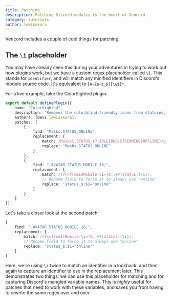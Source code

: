 ```yaml
---
title: Patching
description: Patching Discord modules is the heart of Vencord.
category: tutorials
author: lewisakura
---
```


Vencord includes a couple of cool things for patching.

## The `\i` placeholder

You may have already seen this during your adventures in trying to work out how plugins work, but we have a custom regex
placeholder called `\i`. This stands for `identifier`, and will match any minified identifiers in Discord's module source
code. It's equivalent to `[A-Za-z_$][\w$]*`.

For a live example, take the ColorSighted plugin:
```typescript
export default definePlugin({
    name: "ColorSighted",
    description: "Removes the colorblind-friendly icons from statuses, just like 2015-2017 Discord",
    authors: [Devs.lewisakura],
    patches: [
        {
            find: "Masks.STATUS_ONLINE",
            replacement: {
                match: /Masks\.STATUS_(?:IDLE|DND|STREAMING|OFFLINE)/g,
                replace: "Masks.STATUS_ONLINE"
            }
        },
        {
            find: ".AVATAR_STATUS_MOBILE_16;",
            replacement: {
                match: /(?<=fromIsMobile:\i=!0,.+?)status:(\i)/,
                // Rename field to force it to always use "online"
                replace: 'status_$:$1="online"'
            }
        }
    ]
});
```

Let's take a closer look at the second patch:

```typescript
{
    find: ".AVATAR_STATUS_MOBILE_16;",
    replacement: {
        match: /(?<=fromIsMobile:\i=!0,.+?)status:(\i)/,
        // Rename field to force it to always use "online"
        replace: 'status_$:$1="online"'
    }
}
```

Here, we're using `\i` twice to match an identifier in a lookback, and then again to capture an identifier to use in the
replacement later. This demonstrates two things: we can use this placeholder for matching and for capturing Discord's
mangled variable names. This is *highly* useful for patches that need to work with these variables, and saves you from
having to rewrite the same regex over and over.
